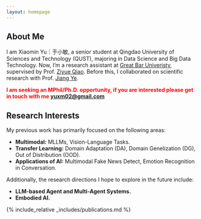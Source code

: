```yaml
---
layout: homepage
---
```


## About Me

I am Xiaomin Yu｜于小敏, a senior student at Qingdao University of Sciences and Technology (QUST), majoring in Data Science and Big Data Technology. Now, I’m a research assistant at [Great Bar Univeristy](https://www.gbu.edu.cn/detail/article/729), supervised by Prof. [Ziyue Qiao](https://scholar.google.com/citations?user=orHYf14AAAAJ). Before this, I collaborated on scientific research with Prof. [Jiang Ye](https://scholar.google.co.uk/citations?user=QkvwQpAAAAAJ).

<span style="color:red"> **I am seeking an MPhil/Ph.D. opportunity, if you are interested please get in touch with me yuxm02@gmail.com** </span>

## Research Interests

My previous work has primarily focused on the following areas:

- **Multimodal:** MLLMs, Vision-Language Tasks.
- **Transfer Learning:** Domain Adaptation (DA), Domain Genelization (DG), Out of Distribution (OOD).
- **Applications of AI:** Multimodal Fake News Detect, Emotion Recognition in Conversation.

Additionally, the research directions I hope to explore in the future include:

- **LLM-based Agent and Multi-Agent Systems.**
- **Embodied AI.**

{% include_relative _includes/publications.md %}
